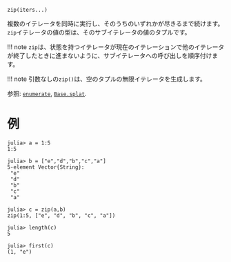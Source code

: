 ```
zip(iters...)
```

複数のイテレータを同時に実行し、そのうちのいずれかが尽きるまで続けます。`zip`イテレータの値の型は、そのサブイテレータの値のタプルです。

!!! note
    `zip`は、状態を持つイテレータが現在のイテレーションで他のイテレータが終了したときに進まないように、サブイテレータへの呼び出しを順序付けます。


!!! note
    引数なしの`zip()`は、空のタプルの無限イテレータを生成します。


参照: [`enumerate`](@ref), [`Base.splat`](@ref).

# 例

```jldoctest
julia> a = 1:5
1:5

julia> b = ["e","d","b","c","a"]
5-element Vector{String}:
 "e"
 "d"
 "b"
 "c"
 "a"

julia> c = zip(a,b)
zip(1:5, ["e", "d", "b", "c", "a"])

julia> length(c)
5

julia> first(c)
(1, "e")
```

